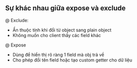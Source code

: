 ## Sự khác nhau giữa expose và exclude
@ Exclude:
 - Ẩn thuộc tính khi đổi từ object sang plain object
 - Không muốn cho client thấy các field khác

@ Expose
 - Dùng để hiển thị rõ ràng 1 field mà obj trả về
 - Cho phép đổi tên field hoặc tạo custom getter cho dữ liệu

